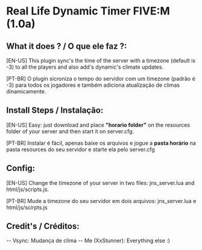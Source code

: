 #  Real Life Dynamic Timer FIVE:M (1.0a)

## What it does ? / O que ele faz ?:

[EN-US]
This plugin sync's the time of the server with a timezone (default is -3) to all the players and also add's dynamic's climate updates.

[PT-BR]
O plugin sicroniza o tempo do servidor com um timezone (padrão é -3) para todos os jogadores e também adiciona atualização de climas dinamicamente.

## Install Steps / Instalação: 

[EN-US]
Easy: just download and place <b>"horario folder"</b>  on the resources folder of your server and then start it on server.cfg.

[PT-BR]
Instalar é fácil, apenas baixe os arquivos e jogue a  <b>pasta horário</b> na pasta resources do seu servidor e starte ela pelo server.cfg

## Config:

[EN-US]
Change the timezone of your server in two files: jns_server.lua and html/js/scripts.js.

[PT-BR]
Mude a timezone do seu servidor em dois arquivos: jns_server.lua e html/js/scirpts.js

## Credit's / Créditos:
-- Vsync: Mudança de clima
-- Me (XxStunner): Everything  else :)